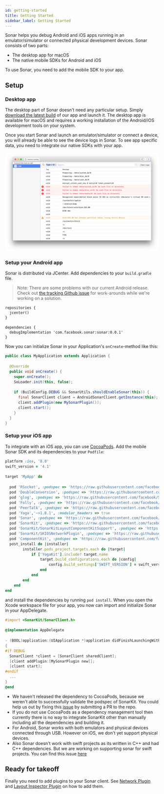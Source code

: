 ```yaml
---
id: getting-started
title: Getting Started
sidebar_label: Getting Started
---
```


Sonar helps you debug Android and iOS apps running in an emulator/simulator or connected physical development devices. Sonar consists of two parts:

* The desktop app for macOS
* The native mobile SDKs for Android and iOS

To use Sonar, you need to add the mobile SDK to your app.

## Setup

### Desktop app

The desktop part of Sonar doesn't need any particular setup. Simply [download the latest build](https://www.facebook.com/sonar/public/mac) of our app and launch it. The desktop app is available for macOS and requires a working installation of the Android/iOS development tools on your system.

Once you start Sonar and launch an emulator/simulator or connect a device, you will already be able to see the device logs in Sonar. To see app specific data, you need to integrate our native SDKs with your app.

![Logs plugin](/docs/assets/initial.png)

### Setup your Android app

Sonar is distributed via JCenter. Add dependencies to your `build.gradle` file.

> Note: There are some problems with our current Android release. Check out [the
> tracking Github issue](https://github.com/facebook/Sonar/issues/21) for
> work-arounds while we're working on a solution.

```
repositories {
  jcenter()
}

dependencies {
  debugImplementation 'com.facebook.sonar:sonar:0.0.1'
}
```

Now you can initialize Sonar in your Application's `onCreate`-method like this:

```java
public class MyApplication extends Application {

  @Override
  public void onCreate() {
    super.onCreate();
    SoLoader.init(this, false);

    if (BuildConfig.DEBUG && SonarUtils.shouldEnableSonar(this)) {
      final SonarClient client = AndroidSonarClient.getInstance(this);
      client.addPlugin(new MySonarPlugin());
      client.start();
    }
  }
}
```

### Setup your iOS app

To integrate with an iOS app, you can use [CocoaPods](https://cocoapods.org). Add the mobile Sonar SDK and its dependencies to your `Podfile`:

```ruby
platform :ios, '8.0'
swift_version = '4.1'

target 'MyApp' do

  pod 'RSocket', :podspec => 'https://raw.githubusercontent.com/facebook/Sonar/master/iOS/third-party-podspecs/RSocket.podspec'
  pod 'DoubleConversion', :podspec => 'https://raw.githubusercontent.com/facebook/Sonar/master/iOS/third-party-podspecs/DoubleConversion.podspec'
  pod 'glog', :podspec => 'https://raw.githubusercontent.com/facebook/Sonar/master/iOS/third-party-podspecs/glog.podspec'
  pod 'Folly', :podspec => 'https://raw.githubusercontent.com/facebook/Sonar/master/iOS/third-party-podspecs/Folly.podspec'
  pod 'PeerTalk', :podspec => 'https://raw.githubusercontent.com/facebook/Sonar/master/iOS/third-party-podspecs/PeerTalk.podspec'
  pod 'Yoga','~>1.8.1', :modular_headers => true
  pod 'Sonar', :podspec => 'https://raw.githubusercontent.com/facebook/Sonar/master/xplat/Sonar/Sonar.podspec'
  pod 'SonarKit', :podspec => 'https://raw.githubusercontent.com/facebook/Sonar/master/iOS/SonarKit.podspec'
  pod 'SonarKit/SonarKitLayoutComponentKitSupport', :podspec => 'https://raw.githubusercontent.com/facebook/Sonar/master/iOS/SonarKit.podspec'
  pod 'SonarKit/SKIOSNetworkPlugin', :podspec => 'https://raw.githubusercontent.com/facebook/Sonar/master/iOS/SonarKit.podspec'
  pod 'ComponentKit', :podspec => 'https://raw.githubusercontent.com/facebook/Sonar/master/iOS/third-party-podspecs/ComponentKit.podspec'
  post_install do |installer|
        installer.pods_project.targets.each do |target|
            if ['YogaKit'].include? target.name
                target.build_configurations.each do |config|
                    config.build_settings['SWIFT_VERSION'] = swift_version
                end
            end
        end
    end
end

```

and install the dependencies by running `pod install`. When you open the Xcode workspace file for your app, you now can import and initialize Sonar in your AppDelegate.

```objective-c
#import <SonarKit/SonarClient.h>

@implementation AppDelegate

- (BOOL)application:(UIApplication *)application didFinishLaunchingWithOptions:(NSDictionary *)launchOptions
{
#if DEBUG
  SonarClient *client = [SonarClient sharedClient];
  [client addPlugin:[MySonarPlugin new]];
  [client start];
#endif
  ...
}
@end
```
<div class='warning'>

* We haven't released the dependency to CocoaPods, because we weren't able to successfully validate the podspec of SonarKit. You could help us out by fixing this [issue](https://github.com/facebook/Sonar/issues/11) by submitting a PR to the repo.
* If you do not use CocoaPods as a dependency management tool then currently there is no way to integrate SonarKit other than manually including all the dependencies and building it.
* For Android, Sonar works with both emulators and physical devices connected through USB. However on iOS, we don't yet support physical devices.
* Also Sonar doesn't work with swift projects as its written in C++ and had C++ dependencies. But we are working on supporting sonar for swift projects. You can find this issue [here](https://github.com/facebook/Sonar/issues/13)
</div>

## Ready for takeoff

Finally you need to add plugins to your Sonar client. See [Network Plugin](network-plugin.md) and [Layout Inspector Plugin](layout-plugin.md) on how to add them.
